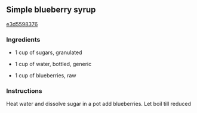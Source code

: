 ## Simple blueberry syrup

[e3d5598376](https://cookpad.com/us/recipes/343566-simple-blueberry-syrup)

### Ingredients

 - 1 cup of sugars, granulated

 - 1 cup of water, bottled, generic

 - 1 cup of blueberries, raw

### Instructions

Heat water and dissolve sugar in a pot add blueberries. Let boil till reduced